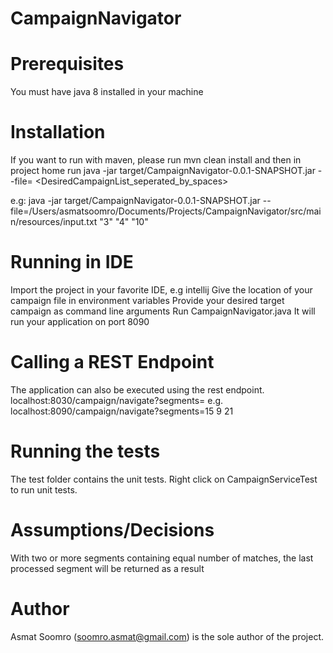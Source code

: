 # CampaignNavigator

# Prerequisites
You must have java 8 installed in your machine

# Installation
If you want to run with maven, please run mvn clean install and then in project home run 
java -jar target/CampaignNavigator-0.0.1-SNAPSHOT.jar --file=<Location of your campaignFile> <DesiredCampaignList_seperated_by_spaces>
  
e.g:
java -jar target/CampaignNavigator-0.0.1-SNAPSHOT.jar --file=/Users/asmatsoomro/Documents/Projects/CampaignNavigator/src/main/resources/input.txt "3" "4" "10"

# Running in IDE
Import the project in your favorite IDE, e.g intellij
Give the location of your campaign file in environment variables
Provide your desired target campaign as command line arguments
Run CampaignNavigator.java
It will run your application on port 8090

# Calling a REST Endpoint
The application can also be executed using the rest endpoint.
localhost:8030/campaign/navigate?segments=<Segments>
e.g. localhost:8090/campaign/navigate?segments=15 9 21

# Running the tests
The test folder contains the unit tests.
Right click on CampaignServiceTest to run unit tests.

# Assumptions/Decisions
With two or more segments containing equal number of matches, the last processed segment will be returned as a result

# Author
Asmat Soomro (soomro.asmat@gmail.com) is the sole author of the project.


